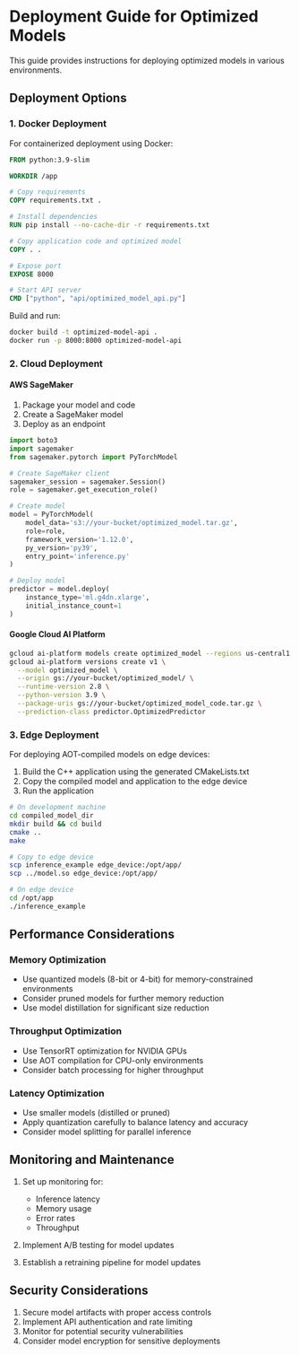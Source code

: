 # Deployment Guide for Optimized Models

This guide provides instructions for deploying optimized models in various environments.

## Deployment Options

### 1. Docker Deployment

For containerized deployment using Docker:

```dockerfile
FROM python:3.9-slim

WORKDIR /app

# Copy requirements
COPY requirements.txt .

# Install dependencies
RUN pip install --no-cache-dir -r requirements.txt

# Copy application code and optimized model
COPY . .

# Expose port
EXPOSE 8000

# Start API server
CMD ["python", "api/optimized_model_api.py"]
```

Build and run:

```bash
docker build -t optimized-model-api .
docker run -p 8000:8000 optimized-model-api
```

### 2. Cloud Deployment

#### AWS SageMaker

1. Package your model and code
2. Create a SageMaker model
3. Deploy as an endpoint

```python
import boto3
import sagemaker
from sagemaker.pytorch import PyTorchModel

# Create SageMaker client
sagemaker_session = sagemaker.Session()
role = sagemaker.get_execution_role()

# Create model
model = PyTorchModel(
    model_data='s3://your-bucket/optimized_model.tar.gz',
    role=role,
    framework_version='1.12.0',
    py_version='py39',
    entry_point='inference.py'
)

# Deploy model
predictor = model.deploy(
    instance_type='ml.g4dn.xlarge',
    initial_instance_count=1
)
```

#### Google Cloud AI Platform

```bash
gcloud ai-platform models create optimized_model --regions us-central1
gcloud ai-platform versions create v1 \
  --model optimized_model \
  --origin gs://your-bucket/optimized_model/ \
  --runtime-version 2.8 \
  --python-version 3.9 \
  --package-uris gs://your-bucket/optimized_model_code.tar.gz \
  --prediction-class predictor.OptimizedPredictor
```

### 3. Edge Deployment

For deploying AOT-compiled models on edge devices:

1. Build the C++ application using the generated CMakeLists.txt
2. Copy the compiled model and application to the edge device
3. Run the application

```bash
# On development machine
cd compiled_model_dir
mkdir build && cd build
cmake ..
make

# Copy to edge device
scp inference_example edge_device:/opt/app/
scp ../model.so edge_device:/opt/app/

# On edge device
cd /opt/app
./inference_example
```

## Performance Considerations

### Memory Optimization

- Use quantized models (8-bit or 4-bit) for memory-constrained environments
- Consider pruned models for further memory reduction
- Use model distillation for significant size reduction

### Throughput Optimization

- Use TensorRT optimization for NVIDIA GPUs
- Use AOT compilation for CPU-only environments
- Consider batch processing for higher throughput

### Latency Optimization

- Use smaller models (distilled or pruned)
- Apply quantization carefully to balance latency and accuracy
- Consider model splitting for parallel inference

## Monitoring and Maintenance

1. Set up monitoring for:
   - Inference latency
   - Memory usage
   - Error rates
   - Throughput

2. Implement A/B testing for model updates

3. Establish a retraining pipeline for model updates

## Security Considerations

1. Secure model artifacts with proper access controls
2. Implement API authentication and rate limiting
3. Monitor for potential security vulnerabilities
4. Consider model encryption for sensitive deployments